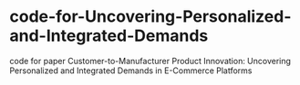 # code-for-Uncovering-Personalized-and-Integrated-Demands
code for paper Customer-to-Manufacturer Product Innovation: Uncovering Personalized and Integrated Demands in E-Commerce Platforms
